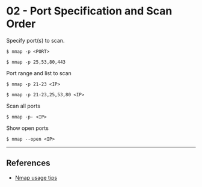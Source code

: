 # 02 - Port Specification and Scan Order

Specify port(s) to scan.

```
$ nmap -p <PORT>

$ nmap -p 25,53,80,443
```

Port range and list to scan

```
$ nmap -p 21-23 <IP>

$ nmap -p 21-23,25,53,80 <IP>
```

Scan all ports

```
$ nmap -p- <IP>
```

Show open ports

```
$ nmap --open <IP>
```

---
## References

- [Nmap usage tips](https://miloserdov.org/?p=3639)